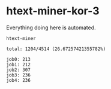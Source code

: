 # htext-miner-kor-3

Everything doing here is automated.

```
htext-miner

total: 1204/4514 (26.67257421355782%)

job0: 213
job1: 212
job2: 307
job3: 236
job4: 236
```